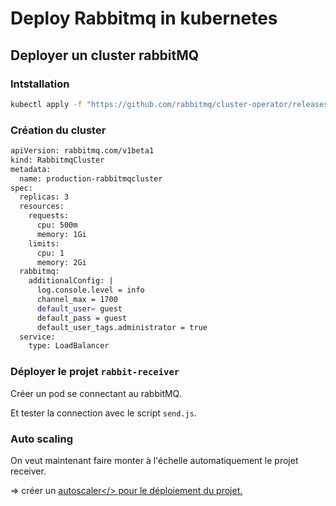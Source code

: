 # Deploy Rabbitmq in kubernetes

## Deployer un cluster rabbitMQ

### Intstallation

```sh
kubectl apply -f "https://github.com/rabbitmq/cluster-operator/releases/latest/download/cluster-operator.yml"
```

### Création du cluster

```sh
apiVersion: rabbitmq.com/v1beta1
kind: RabbitmqCluster
metadata:
  name: production-rabbitmqcluster
spec:
  replicas: 3
  resources:
    requests:
      cpu: 500m
      memory: 1Gi
    limits:
      cpu: 1
      memory: 2Gi
  rabbitmq:
    additionalConfig: |
      log.console.level = info
      channel_max = 1700
      default_user= guest
      default_pass = guest
      default_user_tags.administrator = true
  service:
    type: LoadBalancer
```

### Déployer le projet `rabbit-receiver`

Créer un pod se connectant au rabbitMQ.

Et tester la connection avec le script `send.js`.

### Auto scaling

On veut maintenant faire monter à l'échelle automatiquement le projet receiver.

=> créer un <a href="https://kubernetes.io/docs/tasks/run-application/horizontal-pod-autoscale/">autoscaler</> pour le déploiement du projet.
